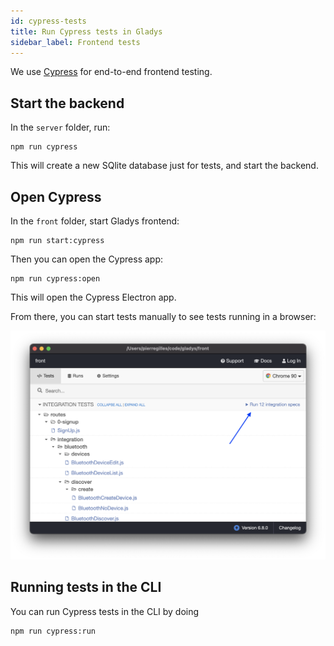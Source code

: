 ```yaml
---
id: cypress-tests
title: Run Cypress tests in Gladys
sidebar_label: Frontend tests
---
```


We use [Cypress](https://www.cypress.io/) for end-to-end frontend testing.

## Start the backend

In the `server` folder, run:

```
npm run cypress
```

This will create a new SQlite database just for tests, and start the backend.

## Open Cypress

In the `front` folder, start Gladys frontend:

```
npm run start:cypress
```

Then you can open the Cypress app:

```
npm run cypress:open
```

This will open the Cypress Electron app.

From there, you can start tests manually to see tests running in a browser:

![Cypress Electron app](../../static/img/docs/en/dev/cypress-open.png)

## Running tests in the CLI

You can run Cypress tests in the CLI by doing

```
npm run cypress:run
```
